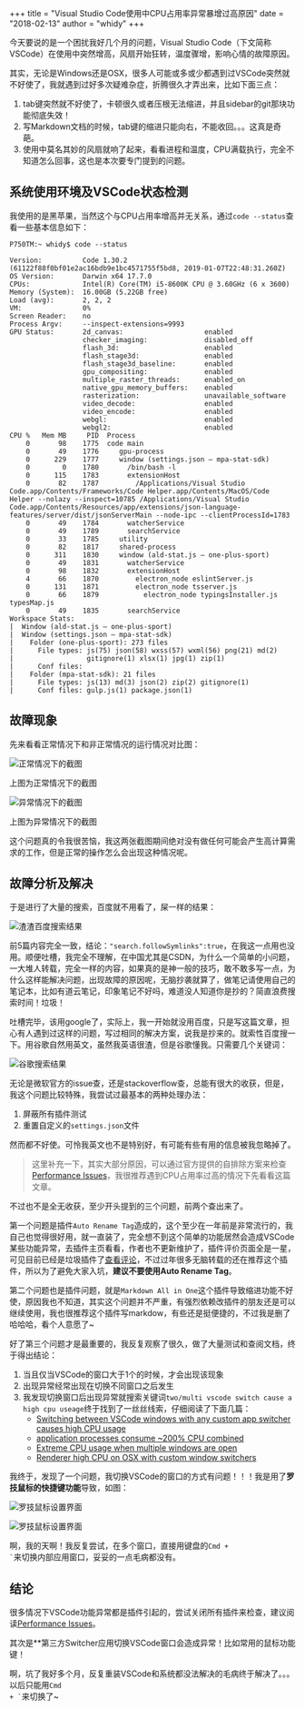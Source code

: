 +++
title = "Visual Studio Code使用中CPU占用率异常暴增过高原因"
date = "2018-02-13"
author = "whidy"
+++

今天要说的是一个困扰我好几个月的问题，Visual Studio Code（下文简称VSCode）在使用中突然增高，风扇开始狂转，温度骤增，影响心情的故障原因。

其实，无论是Windows还是OSX，很多人可能或多或少都遇到过VSCode突然就不好使了，我就遇到过好多次疑难杂症，折腾很久才弄出来，比如下面三点：

1. tab键突然就不好使了，卡顿很久或者压根无法缩进，并且sidebar的git那块功能彻底失效！
1. 写Markdown文档的时候，tab键的缩进只能向右，不能收回。。。这真是奇葩。
1. 使用中莫名其妙的风扇就响了起来，看看进程和温度，CPU满载执行，完全不知道怎么回事，这也是本次要专门提到的问题。

## 系统使用环境及VSCode状态检测

我使用的是黑苹果，当然这个与CPU占用率增高并无关系，通过`code --status`查看一些基本信息如下：

```
P750TM:~ whidy$ code --status

Version:          Code 1.30.2 (61122f88f0bf01e2ac16bdb9e1bc4571755f5bd8, 2019-01-07T22:48:31.260Z)
OS Version:       Darwin x64 17.7.0
CPUs:             Intel(R) Core(TM) i5-8600K CPU @ 3.60GHz (6 x 3600)
Memory (System):  16.00GB (5.22GB free)
Load (avg):       2, 2, 2
VM:               0%
Screen Reader:    no
Process Argv:     --inspect-extensions=9993
GPU Status:       2d_canvas:                    enabled
                  checker_imaging:              disabled_off
                  flash_3d:                     enabled
                  flash_stage3d:                enabled
                  flash_stage3d_baseline:       enabled
                  gpu_compositing:              enabled
                  multiple_raster_threads:      enabled_on
                  native_gpu_memory_buffers:    enabled
                  rasterization:                unavailable_software
                  video_decode:                 enabled
                  video_encode:                 enabled
                  webgl:                        enabled
                  webgl2:                       enabled
CPU %	Mem MB	   PID	Process
    0	    98	  1775	code main
    0	    49	  1776	   gpu-process
    0	   229	  1777	   window (settings.json — mpa-stat-sdk)
    0	     0	  1780	     /bin/bash -l
    0	   115	  1783	     extensionHost
    0	    82	  1787	       /Applications/Visual Studio Code.app/Contents/Frameworks/Code Helper.app/Contents/MacOS/Code Helper --nolazy --inspect=10785 /Applications/Visual Studio Code.app/Contents/Resources/app/extensions/json-language-features/server/dist/jsonServerMain --node-ipc --clientProcessId=1783
    0	    49	  1784	     watcherService
    0	    49	  1789	     searchService
    0	    33	  1785	   utility
    0	    82	  1817	   shared-process
    0	   311	  1830	   window (ald-stat.js — one-plus-sport)
    0	    49	  1831	     watcherService
    0	    98	  1832	     extensionHost
    4	    66	  1870	       electron_node eslintServer.js 
    0	   131	  1871	       electron_node tsserver.js 
    0	    66	  1879	         electron_node typingsInstaller.js typesMap.js 
    0	    49	  1835	     searchService
Workspace Stats: 
|  Window (ald-stat.js — one-plus-sport)
|  Window (settings.json — mpa-stat-sdk)
|    Folder (one-plus-sport): 273 files
|      File types: js(75) json(58) wxss(57) wxml(56) png(21) md(2)
|                  gitignore(1) xlsx(1) jpg(1) zip(1)
|      Conf files:
|    Folder (mpa-stat-sdk): 21 files
|      File types: js(13) md(3) json(2) zip(2) gitignore(1)
|      Conf files: gulp.js(1) package.json(1)
```

## 故障现象

先来看看正常情况下和非正常情况的运行情况对比图：

![正常情况下的截图](/images/2019-01-28-1.png)

上图为正常情况下的截图


![异常情况下的截图](/images/2019-01-28-2.png)

上图为异常情况下的截图

这个问题真的令我很苦恼，我这两张截图期间绝对没有做任何可能会产生高计算需求的工作，但是正常的操作怎么会出现这种情况呢。

## 故障分析及解决

于是进行了大量的搜索，百度就不用看了，屎一样的结果：

![渣渣百度搜索结果](/images/2019-01-28-3.png)

前5篇内容完全一致，结论：`"search.followSymlinks":true`，在我这一点用也没用。顺便吐槽，我完全不理解，在中国尤其是CSDN，为什么一个简单的小问题，一大堆人转载，完全一样的内容，如果真的是神一般的技巧，敢不敢多写一点，为什么这样能解决问题，出现故障的原因呢，无脑抄袭就算了，做笔记请使用自己的笔记本，比如有道云笔记，印象笔记不好吗，难道没人知道你是抄的？简直浪费搜索时间！垃圾！

吐槽完毕，该用google了，实际上，我一开始就没用百度，只是写这篇文章，担心有人遇到过这样的问题，写过相同的解决方案，说我是抄来的。就索性百度搜一下。用谷歌自然用英文，虽然我英语很渣，但是谷歌懂我。只需要几个关键词：

![谷歌搜索结果](/images/2019-01-28-4.png)

无论是微软官方的issue查，还是stackoverflow查，总能有很大的收获，但是，我这个问题比较特殊，我尝试过最基本的两种处理办法：

1. 屏蔽所有插件测试
1. 重置自定义的`settings.json`文件

然而都不好使。可怜我英文也不是特别好，有可能有些有用的信息被我忽略掉了。

> 这里补充一下，其实大部分原因，可以通过官方提供的自排除方案来检查[Performance Issues](https://github.com/Microsoft/vscode/wiki/Performance-Issues)，我很推荐遇到CPU占用率过高的情况下先看看这篇文章。

不过也不是全无收获，至少开头提到的三个问题，前两个查出来了。

第一个问题是插件`Auto Rename Tag`造成的，这个至少在一年前是非常流行的，我自己也觉得很好用，就一直装了，完全想不到这个简单的功能居然会造成VSCode某些功能异常，去插件主页看看，作者也不更新维护了，插件评价页面全是一星，可见目前已经是垃圾插件了[查看评论](https://marketplace.visualstudio.com/items?itemName=formulahendry.auto-rename-tag#review-details)，不过过年很多无脑转载的还在推荐这个插件，所以为了避免大家入坑，**建议不要使用Auto Rename Tag**。

第二个问题也是插件问题，就是`Markdown All in One`这个插件导致缩进功能不好使，原因我也不知道，其实这个问题并不严重，有强烈依赖改插件的朋友还是可以继续使用，我也很推荐这个插件写markdow，有些还是挺便捷的，不过我是删了哈哈哈，看个人意愿了~

好了第三个问题才是最重要的，我反复观察了很久，做了大量测试和查阅文档，终于得出结论：

1. 当且仅当VSCode的窗口大于1个的时候，才会出现该现象
1. 出现异常经常出现在切换不同窗口之后发生
1. 我发现切换窗口后出现异常就搜索关键词`two/multi vscode switch cause a high cpu useage`终于找到了一丝丝线索，仔细阅读了下面几篇：
    * [Switching between VSCode windows with any custom app switcher causes high CPU usage](https://github.com/Microsoft/vscode/issues/38516)
    * [application processes consume ~200% CPU combined](https://github.com/Microsoft/vscode/issues/41557#issuecomment-369675851)
    * [Extreme CPU usage when multiple windows are open](https://github.com/Microsoft/vscode/issues/46998#issuecomment-377499474)
    * [Renderer high CPU on OSX with custom window switchers](https://github.com/electron/electron/issues/12606)

我终于，发现了一个问题，我切换VSCode的窗口的方式有问题！！！我是用了**罗技鼠标的快捷键功能**导致，如图：

![罗技鼠标设置界面](/images/2019-01-28-5.png)

![罗技鼠标设置界面](/images/2019-01-28-6.png)

啊，我的天啊！我反复尝试，在多个窗口，直接用键盘的<code>Cmd + `</code>来切换内部应用窗口，妥妥的一点毛病都没有。

## 结论

很多情况下VSCode功能异常都是插件引起的，尝试关闭所有插件来检查，建议阅读[Performance Issues](https://github.com/Microsoft/vscode/wiki/Performance-Issues)。

其次是**第三方Switcher应用切换VSCode窗口会造成异常！比如常用的鼠标功能键！

啊，坑了我好多个月，反复重装VSCode和系统都没法解决的毛病终于解决了。。。以后只能用<code>Cmd + `</code>来切换了~